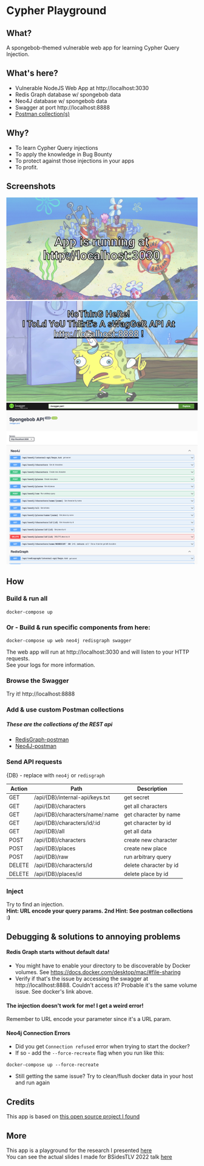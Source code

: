 
# Cypher Playground

## What?

A spongebob-themed vulnerable web app for learning Cypher Query Injection.
<br>

## What's here?
- Vulnerable NodeJS Web App at http://localhost:3030
- Redis Graph database w/ spongebob data
- Neo4J database w/ spongebob data 
- Swagger at port http://localhost:8888
- [Postman collection(s)](https://github.com/noypearl/cypher-playground/tree/main/postman)

## Why?

- To learn Cypher Query injections
- To apply the knowledge in Bug Bounty
- To protect against those injections in your apps
- To profit.

## Screenshots
![homepage](/screenshots/homepage.png?raw=true)
![error](/screenshots/404.png?raw=true)
![swagger](/screenshots/swagger.png?raw=true)

## How
### Build & run all 
```
docker-compose up
```

### Or - Build & run specific components from here: 
```
docker-compose up web neo4j redisgraph swagger
```
The web app will run at http://localhost:3030 and will listen to your HTTP requests.
<br> 
See your logs for more information.
### Browse the Swagger
Try it! http://localhost:8888

### Add & use custom Postman collections 
##### These are the collections of the REST api
- [RedisGraph-postman](https://github.com/noypearl/cypher-playground/blob/main/postman/redisgraph-spongebob%20.postman_collection.json) 
- [Neo4J-postman](https://github.com/noypearl/cypher-playground/blob/main/postman/neo4j-spongebob.postman_collection.json)

### Send API requests
{DB} - replace with `neo4j` or `redisgraph`

Action | Path | Description 
--- | --- | ---  
GET | /api/{DB}/internal-api/keys.txt | get secret
GET | /api/{DB}/characters | get all characters
GET | /api/{DB}/characters/name/:name | get character by name
GET | /api/{DB}/characters/id/:id | get character by id
GET | /api/{DB}/all | get all data
POST | /api/{DB}/characters | create new character
POST | /api/{DB}/places | create new place
POST | /api/{DB}/raw | run arbitrary query
DELETE | /api/{DB}/characters/id | delete character by id
DELETE | /api/{DB}/places/id | delete place by id

### Inject
Try to find an injection. 
<br> 
**Hint: URL encode your query params. 2nd Hint: See postman collections :)**

## Debugging & solutions to annoying problems
#### Redis Graph starts without default data!
- You might have to enable your directory to be discoverable by Docker volumes. 
See https://docs.docker.com/desktop/mac/#file-sharing
- Verify if that's the issue by accessing the swagger at http://locallhost:8888. Couldn't access it? Probable it's the same volume issue. See docker's link above. 

#### The injection doesn't work for me! I get a weird error!
Remember to URL encode your parameter since it's a URL param.

#### Neo4j Connection Errors
- Did you get `Connection refused` error when trying to start the docker?
- If so - add the `--force-recreate` flag when you run like this:
```
docker-compose up --force-recreate
``` 
- Still getting the same issue? Try to clean/flush docker data in your host and run again

## Credits
This app is based on [this open source project I found](https://github.com/morkin1792/CIWA)

## More
This app is a playground for the research I presented [here](https://bsidestlv.com/agenda/cypher_query_injection___the_new__sql_injection__we_aren_t_aware_of/)
<br>
You can see the actual slides I made for BSidesTLV 2022 talk [here](https://github.com/noypearl/cypher-playground/blob/main/slides/BsidesTLV_2022_Presentation.pdf)
